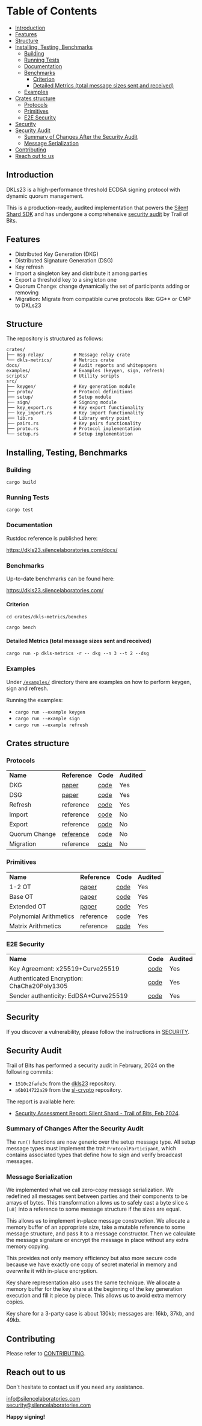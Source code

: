 <!-- START doctoc generated TOC please keep comment here to allow auto update -->
<!-- DON'T EDIT THIS SECTION, INSTEAD RE-RUN doctoc TO UPDATE -->
# Table of Contents

- [Introduction](#introduction)
- [Features](#features)
- [Structure](#structure)
- [Installing, Testing, Benchmarks](#installing-testing-benchmarks)
  - [Building](#building)
  - [Running Tests](#running-tests)
  - [Documentation](#documentation)
  - [Benchmarks](#benchmarks)
    - [Criterion](#criterion)
    - [Detailed Metrics (total message sizes sent and received)](#detailed-metrics-total-message-sizes-sent-and-received)
  - [Examples](#examples)
- [Crates structure](#crates-structure)
  - [Protocols](#protocols)
  - [Primitives](#primitives)
  - [E2E Security](#e2e-security)
- [Security](#security)
- [Security Audit](#security-audit)
  - [Summary of Changes After the Security Audit](#summary-of-changes-after-the-security-audit)
  - [Message Serialization](#message-serialization)
- [Contributing](#contributing)
- [Reach out to us](#reach-out-to-us)

<!-- END doctoc generated TOC please keep comment here to allow auto update -->

## Introduction
DKLs23 is a high-performance threshold ECDSA signing protocol with dynamic quorum management. 

This is a production-ready, audited implementation that powers the [Silent Shard SDK](https://silencelaboratories.com/silent-shard) and has undergone a comprehensive [security audit](./docs/ToB-SilenceLaboratories_2024.04.10.pdf) by Trail of Bits.

## Features

- Distributed Key Generation (DKG)
- Distributed Signature Generation (DSG)
- Key refresh
- Import a singleton key and distribute it among parties
- Export a threshold key to a singleton one
- Quorum Change: change dynamically the set of participants adding or removing
- Migration: Migrate from compatible curve protocols like: GG** or CMP to DKLs23

## Structure
The repository is structured as follows:

```
crates/                   
├── msg-relay/           # Message relay crate
└── dkls-metrics/        # Metrics crate
docs/                    # Audit reports and whitepapers
examples/                # Examples (keygen, sign, refresh)
scripts/                 # Utility scripts
src/                     
├── keygen/              # Key generation module
├── proto/               # Protocol definitions
├── setup/               # Setup module
├── sign/                # Signing module
├── key_export.rs        # Key export functionality
├── key_import.rs        # Key import functionality
├── lib.rs               # Library entry point
├── pairs.rs             # Key pairs functionality
├── proto.rs             # Protocol implementation
└── setup.rs             # Setup implementation
```

## Installing, Testing, Benchmarks
### Building
`cargo build
`
### Running Tests
`cargo test
`

 ### Documentation
 Rustdoc reference is published here:

https://dkls23.silencelaboratories.com/docs/

### Benchmarks
Up-to-date benchmarks can be found here:

https://dkls23.silencelaboratories.com/

#### Criterion
`cd crates/dkls-metrics/benches`

`cargo bench`
#### Detailed Metrics (total message sizes sent and received)
`cargo run -p dkls-metrics -r -- dkg --n 3 --t 2 --dsg
`
### Examples
Under <a href="./examples/">`/examples/`</a> directory there are examples on how to perform keygen, sign and refresh.

Running the examples:

- `cargo run --example keygen`
- `cargo run --example sign`
- `cargo run --example refresh`



##  Crates structure

### Protocols 

<table>
  <tr>
    <td><b> Name </b></td>
    <td><b> Reference </b></td>
    <td><b> Code </b></td>
    <td><b> Audited </b></td>

  </tr>
  <tr>
    <td>DKG</td>
    <td><a href="https://eprint.iacr.org/2022/374.pdf">paper</a></td>
    <td><a href="./src/keygen/dkg.rs">code</a></td>
    <td>Yes</td>

  </tr>
  <tr>
    <td>DSG</td>
    <td><a href="https://eprint.iacr.org/2023/765.pdf">paper</a></td>
    <td><a href="./src/sign/dsg.rs">code</a></td>
    <td>Yes</td>

  </tr>
  <tr>
    <td>Refresh</td>
    <td>reference</td>
    <td><a href="./src/keygen/key_refresh.rs">code</a></td>
    <td>Yes</td>

  </tr>
  <tr>
    <td>Import</td>
    <td>reference</td>
    <td><a href="./src/key_import.rs">code</a></td>
    <td>No</td>

  </tr>
  <tr>
    <td>Export</td>
    <td>reference</td>
    <td><a href="./src/key_export.rs">code</a></td>
    <td>No</td>

  </tr>
<tr>
    <td>Quorum Change</td>
    <td><a href="https://github.com/silence-laboratories/dkls23/blob/core-after-audit/docs/dwtss.pdf">reference</a></td>
    <td><a href="./src/keygen/quorum_change.rs">code</a></td>
    <td>No</td>

  </tr>
<tr>
    <td>Migration</td>
    <td>reference</td>
    <td><a href="./src/keygen/migration.rs">code</a></td>
    <td>No</td>

  </tr>

</table>


### Primitives

<table>
  <tr>
    <td><b> Name </b></td>
    <td><b> Reference </b></td>
    <td><b> Code </b></td>
    <td><b> Audited </b></td>

  </tr>
  <tr>
    <td>1-2 OT</td>
    <td><a href="https://eprint.iacr.org/2019/706.pdf">paper</a></td>
    <td><a href="https://github.com/silence-laboratories/sl-crypto/blob/main/crates/sl-oblivious/src/endemic_ot.rs">code</a></td>
    <td>Yes</td>

  </tr>
  <tr>
    <td>Base OT</td>
    <td><a href="https://eprint.iacr.org/2015/546.pdf">paper</a></td>
    <td><a href="https://github.com/silence-laboratories/sl-crypto/blob/main/crates/sl-oblivious/src/soft_spoken/soft_spoken_ot.rs">code</a></td>
    <td>Yes</td>
  
</tr>
  <tr>
    <td>Extended OT</td>
    <td><a href="https://eprint.iacr.org/2022/192.pdf">paper</a></td>
    <td><a href="https://github.com/silence-laboratories/sl-crypto/tree/main/crates/sl-oblivious/src/soft_spoken">code</a></td>
    <td>Yes</td> 

</tr>
  <tr>
    <td>Polynomial Arithmetics</td>
    <td>reference</td>
    <td><a href="https://github.com/silence-laboratories/sl-crypto/blob/main/crates/sl-mpc-mate/src/math.rs">code</a></td>
    <td>Yes</td>
</tr>
 <tr>
    <td>Matrix Arithmetics</td>
    <td>reference</td>
    <td><a href="https://github.com/silence-laboratories/sl-crypto/blob/main/crates/sl-mpc-mate/src/matrix.rs
">code</a></td>
    <td>Yes</td>
</tr>
</table>

### E2E Security

<table>
  <tr>
    <td><b> Name </b></td>
    <td><b> Code </b></td>
    <td><b> Audited </b></td>

  </tr>
  <tr>
    <td>Key Agreement: x25519+Curve25519</td>
    <td><a href="https://github.com/silence-laboratories/dkls23/blob/core-after-audit/src/proto/scheme.rs">code</a></td>
    <td>Yes</td>

  </tr>
  <tr>
    <td>Authenticated Encryption: ChaCha20Poly1305</td>
    <td><a href="https://github.com/silence-laboratories/dkls23/blob/core-after-audit/src/proto/encrypted.rs">code</a></td>
    <td>Yes</td>

</tr>
  <tr>
    <td>Sender authenticity: EdDSA+Curve25519</td>
    <td><a href="https://github.com/silence-laboratories/dkls23/blob/core-after-audit/src/proto/signed.rs">code</a></td>
    <td>Yes</td> 

</tr>

</table>

## Security

If you discover a vulnerability, please follow the instructions in [SECURITY](SECURITY.md).

## Security Audit

Trail of Bits has performed a security audit in February, 2024 on the following commits:
- `1510c2fafe3c` from the [dkls23](https://github.com/silence-laboratories/dkls23/commit/1510c2fafe3cd6866581ce3e2c43c565561b929b) repository.
- `a6b014722a29` from the [sl-crypto](https://github.com/silence-laboratories/sl-crypto/commit/a6b014722a29027d813bcb58720412da68f63d07) repository.

The report is available here:
- [Security Assessment Report: Silent Shard - Trail of Bits, Feb 2024](./docs/ToB-SilenceLaboratories_2024.04.10.pdf).

### Summary of Changes After the Security Audit

The `run()` functions are now generic over the setup message type.
All setup message types must implement the trait
`ProtocolParticipant`, which contains associated types that define how
to sign and verify broadcast messages.

### Message Serialization

We implemented what we call zero-copy message serialization. We
redefined all messages sent between parties and their components to be
arrays of bytes. This transformation allows us to safely cast a byte
slice `&[u8]` into a reference to some message structure if the sizes
are equal.

This allows us to implement in-place message construction. We allocate
a memory buffer of an appropriate size, take a mutable reference to
some message structure, and pass it to a message constructor. Then we
calculate the message signature or encrypt the message in place
without any extra memory copying.

This provides not only memory efficiency but also more secure code
because we have exactly one copy of secret material in memory and
overwrite it with in-place encryption.

Key share representation also uses the same technique. We allocate a
memory buffer for the key share at the beginning of the key generation
execution and fill it piece by piece. This allows us to avoid extra
memory copies.

Key share for a 3-party case is about 130kb; messages are: 16kb, 37kb,
and 49kb.

## Contributing

Please refer to [CONTRIBUTING](CONTRIBUTING.md).

## Reach out to us
Don`t hesitate to contact us if you need any assistance.

info@silencelaboratories.com  
security@silencelaboratories.com

**Happy signing!**
